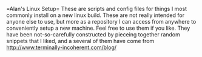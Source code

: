=Alan's Linux Setup=
These are scripts and config files for things I most commonly install on a new linux build.  These are not really intended for anyone else to use, but more as a repository I can access from anywhere to conveniently setup a new machine.
Feel free to use them if you like.  They have been not-so-carefully constructed by pieceing together random snippets that I liked, and a several of them have come from http://www.terminally-incoherent.com/blog/

